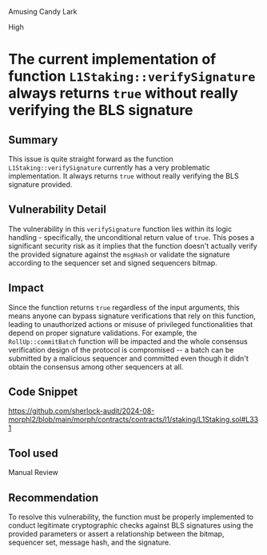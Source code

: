 Amusing Candy Lark

High

# The current implementation of function `L1Staking::verifySignature` always returns `true` without really verifying the BLS signature

## Summary
This issue is quite straight forward as the function `L1Staking::verifySignature` currently has a very problematic implementation. It always returns `true` without really verifying the BLS signature provided.

## Vulnerability Detail
The vulnerability in this `verifySignature` function lies within its logic handling - specifically, the unconditional return value of `true`. This poses a significant security risk as it implies that the function doesn't actually verify the provided signature against the `msgHash` or validate the signature according to the sequencer set and signed sequencers bitmap.

## Impact
Since the function returns `true` regardless of the input arguments, this means anyone can bypass signature verifications that rely on this function, leading to unauthorized actions or misuse of privileged functionalities that depend on proper signature validations. For example, the `RollUp::commitBatch` function will be impacted and the whole consensus verification design of the protocol is compromised -- a batch can be submitted by a malicious sequencer and committed even though it didn't obtain the consensus among other sequencers at all.

## Code Snippet
https://github.com/sherlock-audit/2024-08-morphl2/blob/main/morph/contracts/contracts/l1/staking/L1Staking.sol#L331

## Tool used

Manual Review

## Recommendation
To resolve this vulnerability, the function must be properly implemented to conduct legitimate cryptographic checks against BLS signatures using the provided parameters or assert a relationship between the bitmap, sequencer set, message hash, and the signature.